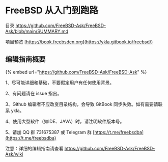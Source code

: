 # FreeBSD 从入门到跑路

目录 https://github.com/FreeBSD-Ask/FreeBSD-Ask/blob/main/SUMMARY.md

项目预览 [https://book.freebsdcn.org](https://ykla.gitbook.io/freebsd/)

## 编辑指南概要

{% embed url="https://github.com/FreeBSD-Ask/FreeBSD-Ask" %}

1、尽可能详细和基础，不要假定用户有任何使用背景。

2、有问题请在 issue 指出。

3、Github 编辑者不应改变目录结构，会导致 GitBook 同步失效。如有需要请联系 ykla。

4、使用大型软件（如IDE、JAVA）时，请注明软件版本号。

5、请加 QQ 群 731675387 或 Telegram 群 [https://t.me/freebsdba](https://t.me/freebsdba)

注意：详细的编辑指南请查看 https://github.com/FreeBSD-Ask/FreeBSD-Ask/wiki
